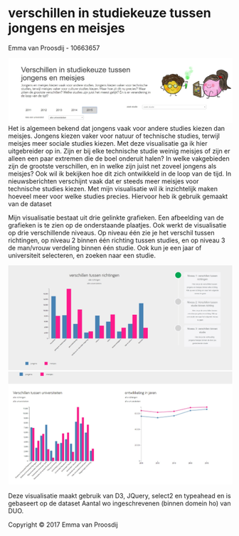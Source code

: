 # verschillen in studiekeuze tussen jongens en meisjes
Emma van Proosdij - 10663657

![](doc/header.jpg)
Het is algemeen bekend dat jongens vaak voor andere studies kiezen dan meisjes. Jongens kiezen vaker voor natuur of technische studies, terwijl meisjes meer sociale studies kiezen. Met deze visualisatie ga ik hier uitgebreider op in. Zijn er bij elke technische studie weinig meisjes of zijn er alleen een paar extremen die de boel onderuit halen? In welke vakgebieden zijn de grootste verschillen, en in welke zijn juist net zoveel jongens als meisjes? Ook wil ik bekijken hoe dit zich ontwikkeld in de loop van de tijd. In nieuwsberichten verschijnt vaak dat er steeds meer meisjes voor technische studies kiezen. Met mijn visualisatie wil ik inzichtelijk maken hoeveel meer voor welke studies precies. Hiervoor heb ik gebruik gemaakt van de dataset  

Mijn visualisatie bestaat uit drie gelinkte grafieken. Een afbeelding van de grafieken is te zien op de onderstaande plaatjes.  Ook werkt de visualisatie op drie verschillende niveaus. Op niveau één zie je het verschil tussen richtingen, op niveau 2 binnen één richting tussen studies, en op niveau 3 de man/vrouw verdeling binnen één studie. Ook kun je een jaar of universiteit selecteren, en zoeken naar een studie.

![](doc/vis1.jpg)
![](doc/vis2.jpg)

Deze visualisatie maakt gebruik van D3, JQuery, select2 en typeahead en is gebaseert op de dataset Aantal wo ingeschrevenen (binnen domein ho) van DUO. 

Copyright © 2017 Emma van Proosdij



